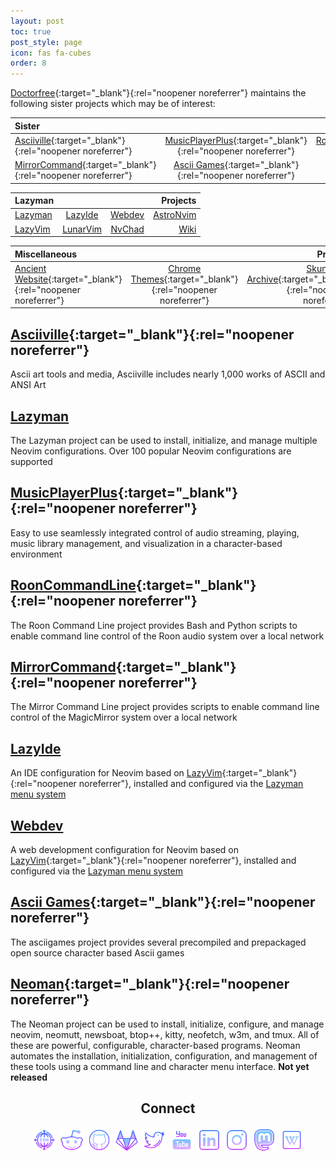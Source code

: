 ```yaml
---
layout: post
toc: true
post_style: page
icon: fas fa-cubes
order: 8
---
```


[Doctorfree](https://github.com/doctorfree){:target="_blank"}{:rel="noopener noreferrer"} maintains the following
sister projects which may be of interest:

| **Sister** |        | **Projects** |
| :----------| :----: | -----------: |
| [Asciiville](https://asciiville.dev){:target="_blank"}{:rel="noopener noreferrer"} | [MusicPlayerPlus](https://musicplayerplus.dev){:target="_blank"}{:rel="noopener noreferrer"} | [RoonCommandLine](https://rooncommand.dev){:target="_blank"}{:rel="noopener noreferrer"} |
| [MirrorCommand](https://mirrorcommand.dev){:target="_blank"}{:rel="noopener noreferrer"} | [Ascii Games](https://asciigames.neoman.dev){:target="_blank"}{:rel="noopener noreferrer"} | [Neoman](https://neoman.dev){:target="_blank"}{:rel="noopener noreferrer"} |

| **Lazyman** |        |        | **Projects** |
| :-----------| :----: | :----: | -----------: |
| [Lazyman](https://lazyman.dev) | [LazyIde](https://ide.lazyman.dev) | [Webdev](https://webdev.lazyman.dev) | [AstroNvim](https://astronvim.lazyman.dev) |
| [LazyVim](https://lazyvim.lazyman.dev) | [LunarVim](https://lunarvim.lazyman.dev) | [NvChad](https://nvchad.lazyman.dev) | [Wiki](https://github.com/doctorfree/nvim-lazyman/wiki) |

| **Miscellaneous** |        | **Projects** |
| :-----------------| :----: | -----------: |
| [Ancient Website](https://archive.ronrecord.com){:target="_blank"}{:rel="noopener noreferrer"} | [Chrome Themes](https://themes.ronrecord.com){:target="_blank"}{:rel="noopener noreferrer"} | [Skunkware Archive](https://skunkware.dev){:target="_blank"}{:rel="noopener noreferrer"} |

## [Asciiville](https://asciiville.dev){:target="_blank"}{:rel="noopener noreferrer"}

Ascii art tools and media, Asciiville includes nearly 1,000 works of ASCII and ANSI Art

## [Lazyman](https://lazyman.dev)

The Lazyman project can be used to install, initialize, and manage multiple Neovim configurations. Over 100 popular Neovim configurations are supported

## [MusicPlayerPlus](https://musicplayerplus.dev){:target="_blank"}{:rel="noopener noreferrer"}

Easy to use seamlessly integrated control of audio streaming, playing, music library management, and visualization in a character-based environment

## [RoonCommandLine](https://rooncommand.dev){:target="_blank"}{:rel="noopener noreferrer"}

The Roon Command Line project provides Bash and Python scripts to enable command line control of the Roon audio system over a local network

## [MirrorCommand](https://mirrorcommand.dev){:target="_blank"}{:rel="noopener noreferrer"}

The Mirror Command Line project provides scripts to enable command line control of the MagicMirror system over a local network

## [LazyIde](https://ide.lazyman.dev)

An IDE configuration for Neovim based on [LazyVim](https://www.lazyvim.org){:target="_blank"}{:rel="noopener noreferrer"}, installed and configured via the [Lazyman menu system](https://lazyman.dev)

## [Webdev](https://webdev.lazyman.dev)

A web development configuration for Neovim based on [LazyVim](https://www.lazyvim.org/){:target="_blank"}{:rel="noopener noreferrer"}, installed and configured via the [Lazyman menu system](https://lazyman.dev)

## [Ascii Games](https://asciigames.neoman.dev){:target="_blank"}{:rel="noopener noreferrer"}

The asciigames project provides several precompiled and prepackaged open source character based Ascii games

## [Neoman](https://neoman.dev){:target="_blank"}{:rel="noopener noreferrer"}

The Neoman project can be used to install, initialize, configure, and manage neovim, neomutt, newsboat, btop++, kitty, neofetch, w3m, and tmux. All of these are powerful, configurable, character-based programs. Neoman automates the installation, initialization, configuration, and management of these tools using a command line and character menu interface. **Not yet released**

<div align="center">
  <h2 id="connect">Connect</h2>
  <p align="center">
    <a href="https://ronrecord.com" target="_blank" rel="noopener">
      <img align="center"
      style="width:40px;height:40px"
      alt="domain"
      src="https://raw.githubusercontent.com/doctorfree/doctorfree/master/icons/domain.png"
    /></a>
    <a href="https://www.reddit.com/user/No-Blackberry-3160" target="_blank" rel="noopener">
      <img align="center"
      style="width:40px;height:40px"
      alt="reddit"
      src="https://raw.githubusercontent.com/doctorfree/doctorfree/master/icons/reddit.png"
    /></a>
    <a href="https://github.com/doctorfree" target="_blank" rel="noopener">
      <img align="center"
      style="width:40px;height:40px"
      alt="github"
      src="https://raw.githubusercontent.com/doctorfree/doctorfree/master/icons/github.png"
    /></a>
    <a href="https://gitlab.com/doctorfree" target="_blank" rel="noopener">
      <img align="center"
      style="width:40px;height:40px"
      alt="gitlab"
      src="https://raw.githubusercontent.com/doctorfree/doctorfree/master/icons/gitlab.png"
    /></a>
    <a href="https://twitter.com/ronrecord" target="_blank" rel="noopener">
      <img align="center"
      style="width:40px;height:40px"
      alt="twitter"
      src="https://raw.githubusercontent.com/doctorfree/doctorfree/master/icons/twitter.png"
    /></a>
    <a href="https://youtube.com/c/doctorfree" target="_blank" rel="noopener">
      <img align="center"
      style="width:40px;height:40px"
      alt="youtube"
      src="https://raw.githubusercontent.com/doctorfree/doctorfree/master/icons/youtube.png"
    /></a>
    <a href="https://linkedin.com/in/ronrecord" target="_blank" rel="noopener">
      <img align="center"
      style="width:40px;height:40px"
      alt="linkedin"
      src="https://raw.githubusercontent.com/doctorfree/doctorfree/master/icons/linkedin.png"
    /></a>
    <a href="https://instagram.com/doctorfree" target="_blank" rel="noopener">
      <img align="center"
      style="width:40px;height:40px"
      alt="instagram"
      src="https://raw.githubusercontent.com/doctorfree/doctorfree/master/icons/instagram.png"
    /></a>
    <a href="https://noc.social/@doctorwhen" target="_blank" rel="noopener">
      <img align="center"
      style="width:40px;height:40px"
      alt="mastodon"
      src="https://raw.githubusercontent.com/doctorfree/doctorfree/master/icons/mastodon.png"
    /></a>
    <a href="https://en.wikipedia.org/wiki/User:Doctorfree" target="_blank" rel="noopener">
      <img align="center"
      style="width:40px;height:40px"
      alt="wikipedia"
      src="https://raw.githubusercontent.com/doctorfree/doctorfree/master/icons/wikipedia.png"
    /></a>
  </p>
</div>

